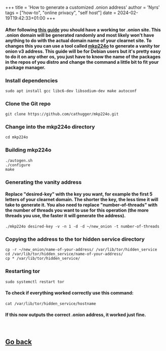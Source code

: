 +++
title = 'How to generate a customized .onion address'
author = 'Nyrs'
tags = ["how-to", "online privacy", "self host"]
date = 2024-02-19T19:42:33+01:00
+++

#### After following [this guide](/posts/set-your-site-up-on-the-tor-network) you should have a working tor .onion site. This .onion domain will be generated randomly and most likely won't have anything to do with the actual domain name of your clearnet site. To changes this you can use a tool called [mkp224o](https://github.com/cathugger/mkp224o) to generate a vanity tor onion v3 address. This guide will be for Debian users but it's pretty easy to do it on any other os, you just have to know the name of the packages in the repos of you distro and change the command a little bit to fit your package manager.

### Install dependencies
```
sudo apt install gcc libc6-dev libsodium-dev make autoconf
```

### Clone the Git repo
```
git clone https://github.com/cathugger/mkp224o.git
```

### Change into the mkp224o directory
```
cd mkp224o
```

### Building mkp224o
```
./autogen.sh
./configure
make
```

### Generating the vanity address
#### Replace "desired-key" with the key you want, for example the first 5 letters of your clearnet domain. The shorter the key, the less time it will take to generate it. You also need to replace "number-of-threads" with the number of threads you want to use for this operation (the more threads you use, the faster it will generate the address).
```
./mkp224o desired-key -v -n 1 -d -d ~/new_onion -t number-of-threads
```

###  Copying the address to the tor hidden service directory
```
cp -r ~/new_onion/name-of-your-address/ /var/lib/tor/hidden_service
cd /var/lib/tor/hidden_service/name-of-your-address/
cp * /var/lib/tor/hidden_service/
```

### Restarting tor
```
sudo systemctl restart tor
```

#### To check if everything worked correctly use this command:
```
cat /var/lib/tor/hidden_service/hostname
```
#### If this now outputs the correct .onion address, it worked just fine.
&nbsp;
&nbsp;
## [Go back](/posts/postsintro)
